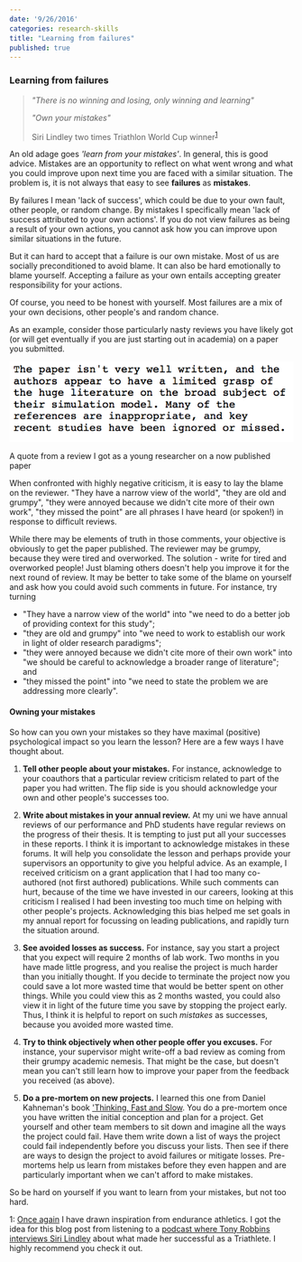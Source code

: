 ```yaml
---
date: '9/26/2016'
categories: research-skills
title: "Learning from failures"
published: true
---
```


### Learning from failures

> *"There is no winning and losing, only winning and learning"*
>
> *"Own your mistakes"*
>
> Siri Lindley two times Triathlon World Cup winner<sup>[1](#myfootnote1)</sup>

An old adage goes *'learn from your mistakes'*. In general, this is good advice. Mistakes are an opportunity to reflect on what went wrong and what you could improve upon next time you are faced with a similar situation. The problem is, it is not always that easy to see **failures** as **mistakes**.

By failures I mean 'lack of success', which could be due to your own fault, other people, or random change. By mistakes I specifically mean 'lack of success attributed to your own actions'. If you do not view failures as being a result of your own actions, you cannot ask how you can improve upon similar situations in the future.

But it can hard to accept that a failure is our own mistake. Most of us are socially preconditioned to avoid blame. It can also be hard emotionally to blame yourself. Accepting a failure as your own entails accepting greater responsibility for your actions.

Of course, you need to be honest with yourself. Most failures are a mix of your own decisions, other people's and random chance.

As an example, consider those particularly nasty reviews you have likely got (or will get eventually if you are just starting out in academia) on a paper you submitted.

<div class = "image_caption">
<img src ="failure-quote.png" alt="" class="image_float"/>
<p>
A quote from a review I got as a young researcher on a now published paper </p>
</div>

When confronted with highly negative criticism, it is easy to lay the blame on the reviewer. "They have a narrow view of the world", "they are old and grumpy", "they were annoyed because we didn't cite more of their own work", "they missed the point" are all phrases I have heard (or spoken!) in response to difficult reviews.

While there may be elements of truth in those comments, your objective is obviously to get the paper published.  The reviewer may be grumpy, because they were tired and overworked. The solution - write for tired and overworked people!
Just blaming others doesn't help you improve it for the next round of review. It may be better to take some of the blame on yourself and ask how you could avoid such comments in future. For instance, try turning

- "They have a narrow view of the world" into "we need to do a better job of providing context for this study";
- "they are old and grumpy" into "we need to work to establish our work in light of older research paradigms";
- "they were annoyed because we didn't cite more of their own work" into "we should be careful to acknowledge a broader range of literature"; and
- "they missed the point" into "we need to state the problem we are addressing more clearly".


#### Owning your mistakes

So how can you own your mistakes so they have maximal (positive) psychological impact so you learn the lesson?  Here are a few ways I have thought about.

1. **Tell other people about your mistakes.** For instance, acknowledge to your coauthors that a particular review criticism related to part of the paper you had written.  The flip side is you should acknowledge your own and other people's successes too.

2. **Write about mistakes in your annual review.** At my uni we have annual reviews of our performance and PhD students have regular reviews on the progress of their thesis. It is tempting to just put all your successes in these reports. I think it is important to acknowledge mistakes in these forums. It will help you consolidate the lesson and perhaps provide your supervisors an opportunity to give you helpful advice. As an example, I received criticism on a grant application that I had too many co-authored (not first authored) publications. While such comments can hurt, because of the time we have invested in our careers, looking at this criticism I realised I had been investing too much time on helping with other people's projects. Acknowledging this bias helped me set goals in my annual report for focussing on leading publications, and rapidly turn the situation around.

3. **See avoided losses as success.**  For instance, say you start a project that you expect will require 2 months of lab work. Two months in you have made little progress, and you realise the project is much harder than you initially thought. If you decide to terminate the project now you could save a lot more wasted time that would be better spent on other things.  While you could view this as 2 months wasted, you could also view it in light of the future time you save by stopping the project early. Thus, I think it is helpful to report on such *mistakes* as successes, because you avoided more wasted time.

4. **Try to think objectively when other people offer you excuses.** For instance, your supervisor might write-off a bad review as coming from their grumpy academic nemesis. That might be the case, but doesn't mean you can't still learn how to improve your paper from the feedback you received (as above).

5. **Do a pre-mortem on new projects.** I learned this one from Daniel Kahneman's book ['Thinking, Fast and Slow](https://en.wikipedia.org/wiki/Thinking,_Fast_and_Slow).  You do a pre-mortem once you have written the initial conception and plan for a project. Get yourself and other team members to sit down and imagine all the ways the project could fail. Have them write down a list of ways the project could fail independently before you discuss your lists. Then see if there are ways to design the project to avoid failures or mitigate losses. Pre-mortems help us learn from mistakes before they even happen and are particularly important when we can't afford to make mistakes.


So be hard on yourself if you want to learn from your mistakes, but not too hard.


<a name="myfootnote1">1</a>: [Once again](/research/2016/07/25/write-like-a-runner.html) I have drawn inspiration from endurance athletics. I got the idea for this blog post from listening to a [podcast where Tony Robbins interviews Siri Lindley](https://www.tonyrobbins.com/podcast/letting-go-fear/) about what made her successful as a Triathlete. I highly recommend you check it out.
